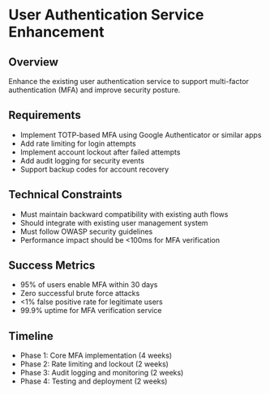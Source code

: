 # User Authentication Service Enhancement

## Overview
Enhance the existing user authentication service to support multi-factor authentication (MFA) and improve security posture.

## Requirements
- Implement TOTP-based MFA using Google Authenticator or similar apps
- Add rate limiting for login attempts
- Implement account lockout after failed attempts
- Add audit logging for security events
- Support backup codes for account recovery

## Technical Constraints
- Must maintain backward compatibility with existing auth flows
- Should integrate with existing user management system
- Must follow OWASP security guidelines
- Performance impact should be <100ms for MFA verification

## Success Metrics
- 95% of users enable MFA within 30 days
- Zero successful brute force attacks
- <1% false positive rate for legitimate users
- 99.9% uptime for MFA verification service

## Timeline
- Phase 1: Core MFA implementation (4 weeks)
- Phase 2: Rate limiting and lockout (2 weeks)
- Phase 3: Audit logging and monitoring (2 weeks)
- Phase 4: Testing and deployment (2 weeks)

